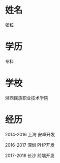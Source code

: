 
# 姓名

张粒

# 学历

专科

# 学校

湘西民族职业技术学院

# 经历

2014-2016 上海 安卓开发

2016-2017 深圳 PHP开发

2017-2018 长沙 前端开发
